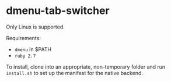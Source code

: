 # dmenu-tab-switcher

Only Linux is supported.

Requirements:

* `dmenu` in $PATH
* `ruby 2.7`

To install, clone into an appropriate, non-temporary folder and run `install.sh` to
set up the manifest for the native backend.

